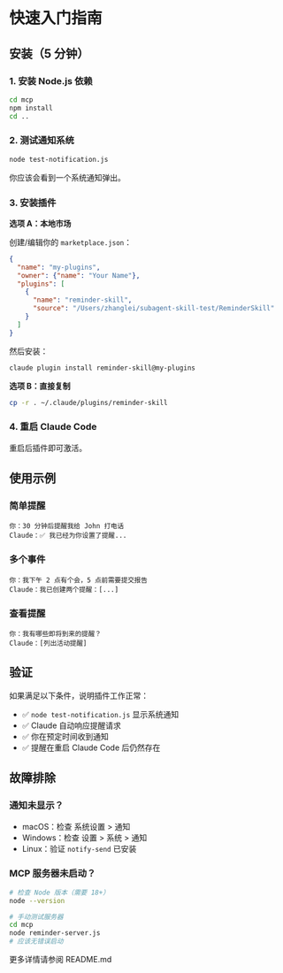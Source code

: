 # 快速入门指南

## 安装（5 分钟）

### 1. 安装 Node.js 依赖
```bash
cd mcp
npm install
cd ..
```

### 2. 测试通知系统
```bash
node test-notification.js
```
你应该会看到一个系统通知弹出。

### 3. 安装插件

**选项 A：本地市场**

创建/编辑你的 `marketplace.json`：
```json
{
  "name": "my-plugins",
  "owner": {"name": "Your Name"},
  "plugins": [
    {
      "name": "reminder-skill",
      "source": "/Users/zhanglei/subagent-skill-test/ReminderSkill"
    }
  ]
}
```

然后安装：
```bash
claude plugin install reminder-skill@my-plugins
```

**选项 B：直接复制**
```bash
cp -r . ~/.claude/plugins/reminder-skill
```

### 4. 重启 Claude Code

重启后插件即可激活。

## 使用示例

### 简单提醒
```
你：30 分钟后提醒我给 John 打电话
Claude：✅ 我已经为你设置了提醒...
```

### 多个事件
```
你：我下午 2 点有个会，5 点前需要提交报告
Claude：我已创建两个提醒：[...]
```

### 查看提醒
```
你：我有哪些即将到来的提醒？
Claude：[列出活动提醒]
```

## 验证

如果满足以下条件，说明插件工作正常：
- ✅ `node test-notification.js` 显示系统通知
- ✅ Claude 自动响应提醒请求
- ✅ 你在预定时间收到通知
- ✅ 提醒在重启 Claude Code 后仍然存在

## 故障排除

### 通知未显示？
- macOS：检查 系统设置 > 通知
- Windows：检查 设置 > 系统 > 通知
- Linux：验证 `notify-send` 已安装

### MCP 服务器未启动？
```bash
# 检查 Node 版本（需要 18+）
node --version

# 手动测试服务器
cd mcp
node reminder-server.js
# 应该无错误启动
```

更多详情请参阅 README.md
